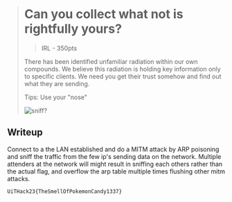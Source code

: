 ># Can you collect what not is rightfully yours?
>>    IRL - 350pts
>
>There has been identified unfamiliar radiation within our own compounds.
>We believe this radiation is holding key information only to specific clients.
>We need you get their trust somehow and find out what they are sending.
>
>Tips:
>Use your "nose"
>
>![sniff?](https://media.giphy.com/media/MNvN8IOC2xd8L5TCNM/giphy.gif)


## Writeup
Connect to a the LAN established and do a MITM attack by ARP poisoning and sniff the traffic from the few ip's
sending data on the network.
Multiple attenders at the network will might result in sniffing each others rather than the actual flag, and overflow the arp table multiple times flushing other mitm attacks.

```
UiTHack23{TheSmellOfPokemonCandy1337}
```
